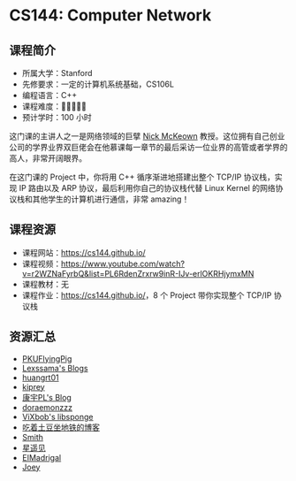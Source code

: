 # CS144: Computer Network

## 课程简介

- 所属大学：Stanford
- 先修要求：一定的计算机系统基础，CS106L
- 编程语言：C++
- 课程难度：🌟🌟🌟🌟🌟
- 预计学时：100 小时

这门课的主讲人之一是网络领域的巨擘 [Nick McKeown](http://yuba.stanford.edu/~nickm/index.html) 教授。这位拥有自己创业公司的学界业界双巨佬会在他慕课每一章节的最后采访一位业界的高管或者学界的高人，非常开阔眼界。

在这门课的 Project 中，你将用 C++ 循序渐进地搭建出整个 TCP/IP 协议栈，实现 IP 路由以及 ARP 协议，最后利用你自己的协议栈代替 Linux Kernel 的网络协议栈和其他学生的计算机进行通信，非常 amazing！

## 课程资源

- 课程网站：<https://cs144.github.io/>
- 课程视频：<https://www.youtube.com/watch?v=r2WZNaFyrbQ&list=PL6RdenZrxrw9inR-IJv-erlOKRHjymxMN>
- 课程教材：无
- 课程作业：<https://cs144.github.io/>，8 个 Project 带你实现整个 TCP/IP 协议栈

## 资源汇总

- [PKUFlyingPig](https://github.com/PKUFlyingPig/CS144-Computer-Network)
- [Lexssama's Blogs](https://lexssama.github.io/tags/CS144/)
- [huangrt01](https://github.com/huangrt01/CS-Notes/blob/master/Notes/Output/Computer-Networking-Lab-CS144-Stanford.md)
- [kiprey](https://kiprey.github.io/tags/CS144/)
- [康宇PL's Blog](https://www.cnblogs.com/kangyupl/p/stanford_cs144_labs.html)
- [doraemonzzz](http://doraemonzzz.com/tags/CS144/)
- [ViXbob's libsponge](https://vixbob.moe/25.html)
- [吃着土豆坐地铁的博客](https://www.epis2048.net/categories/Code/Stanford-CS144/)
- [Smith](https://www.inlighting.org/archives/2021-cs144-notes/)
- [星遥见](https://www.cnblogs.com/weijunji/tag/CS144/)
- [EIMadrigal](https://www.cnblogs.com/EIMadrigal/p/15500472.html)
- [Joey](http://yuzijun.life/2021-02/CS144)